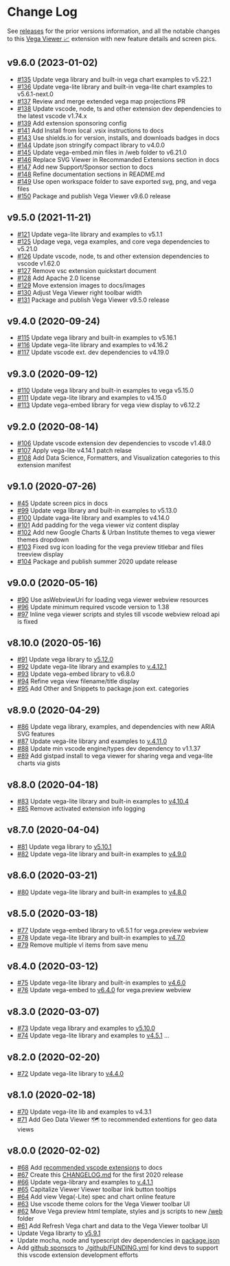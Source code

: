 # Change Log

See [releases](https://github.com/RandomFractals/vscode-vega-viewer/releases)
for the prior versions information, and all the notable changes to this [Vega Viewer 📈](https://marketplace.visualstudio.com/items?itemName=RandomFractalsInc.vscode-vega-viewer) extension with new feature details and screen pics.

## v9.6.0 (2023-01-02)
- [#135](https://github.com/RandomFractals/vscode-vega-viewer/issues/135)
Update vega library and built-in vega chart examples to v5.22.1
- [#136](https://github.com/RandomFractals/vscode-vega-viewer/issues/136)
Update vega-lite library and built-in vega-lite chart examples to v5.6.1-next.0
- [#137](https://github.com/RandomFractals/vscode-vega-viewer/issues/137)
Review and merge extended vega map projections PR
- [#138](https://github.com/RandomFractals/vscode-vega-viewer/issues/138)
Update vscode, node, ts and other extension dev dependencies to the latest vscode v1.74.x
- [#139](https://github.com/RandomFractals/vscode-vega-viewer/issues/139)
Add extension sponsoring config
- [#141](https://github.com/RandomFractals/vscode-vega-viewer/issues/141)
Add Install from local .vsix instructions to docs
- [#143](https://github.com/RandomFractals/vscode-vega-viewer/issues/143)
Use shields.io for version, installs, and downloads badges in docs
- [#144](https://github.com/RandomFractals/vscode-vega-viewer/issues/144)
Update json stringify compact library to v4.0.0
- [#145](https://github.com/RandomFractals/vscode-vega-viewer/issues/145)
Update vega-embed.min files in /web folder to v6.21.0
- [#146](https://github.com/RandomFractals/vscode-vega-viewer/issues/146)
Replace SVG Viewer in Recommanded Extensions section in docs
- [#147](https://github.com/RandomFractals/vscode-vega-viewer/issues/147)
Add new Support/Sponsor section to docs
- [#148](https://github.com/RandomFractals/vscode-vega-viewer/issues/148)
Refine documentation sections in README.md
- [#149](https://github.com/RandomFractals/vscode-vega-viewer/issues/149)
Use open workspace folder to save exported svg, png, and vega files
- [#150](https://github.com/RandomFractals/vscode-vega-viewer/issues/150)
Package and publish Vega Viewer v9.6.0 release

## v9.5.0 (2021-11-21)
- [#121](https://github.com/RandomFractals/vscode-vega-viewer/issues/121)
Update vega-lite library and examples to v5.1.1
- [#125](https://github.com/RandomFractals/vscode-vega-viewer/issues/125)
Updage vega, vega examples, and core vega dependencies to v5.21.0
- [#126](https://github.com/RandomFractals/vscode-vega-viewer/issues/126)
Update vscode, node, ts and other extension dependencies to vscode v1.62.0
- [#127](https://github.com/RandomFractals/vscode-vega-viewer/issues/127)
Remove vsc extension quickstart document
- [#128](https://github.com/RandomFractals/vscode-vega-viewer/issues/128)
Add Apache 2.0 license
- [#129](https://github.com/RandomFractals/vscode-vega-viewer/issues/129)
Move extension images to docs/images
- [#130](https://github.com/RandomFractals/vscode-vega-viewer/issues/130)
Adjust Vega Viewer right toolbar width
- [#131](https://github.com/RandomFractals/vscode-vega-viewer/issues/131)
Package and publish Vega Viewer v9.5.0 release

## v9.4.0 (2020-09-24)

- [#115](https://github.com/RandomFractals/vscode-vega-viewer/issues/115)
Update vega library and built-in examples to v5.16.1
- [#116](https://github.com/RandomFractals/vscode-vega-viewer/issues/116)
Update vega-lite library and examples to v4.16.2
- [#117](https://github.com/RandomFractals/vscode-vega-viewer/issues/117)
Update vscode ext. dev dependencies to v4.19.0

## v9.3.0 (2020-09-12)

- [#110](https://github.com/RandomFractals/vscode-vega-viewer/issues/110)
Update vega library and built-in examples to vega v5.15.0
- [#111](https://github.com/RandomFractals/vscode-vega-viewer/issues/111)
Update vega-lite library and examples to v4.15.0
- [#113](https://github.com/RandomFractals/vscode-vega-viewer/issues/113)
Update vega-embed library for vega view display to v6.12.2

## v9.2.0 (2020-08-14)

- [#106](https://github.com/RandomFractals/vscode-vega-viewer/issues/106)
Update vscode extension dev dependencies to vscode v1.48.0
- [#107](https://github.com/RandomFractals/vscode-vega-viewer/issues/107)
Apply vega-lite v4.14.1 patch relase
- [#108](https://github.com/RandomFractals/vscode-vega-viewer/issues/108)
Add Data Science, Formatters, and Visualization categories to this extension manifest

## v9.1.0 (2020-07-26)

- [#45](https://github.com/RandomFractals/vscode-vega-viewer/issues/45)
Update screen pics in docs
- [#99](https://github.com/RandomFractals/vscode-vega-viewer/issues/99)
Update vega library and built-in examples to v5.13.0
- [#100](https://github.com/RandomFractals/vscode-vega-viewer/issues/100)
Update vaga-lite library and examples to v4.14.0
- [#101](https://github.com/RandomFractals/vscode-vega-viewer/issues/101)
Add padding for the vega viewer viz content display
- [#102](https://github.com/RandomFractals/vscode-vega-viewer/issues/102)
Add new Google Charts & Urban Institute themes to vega viewer themes dropdown
- [#103](https://github.com/RandomFractals/vscode-vega-viewer/issues/103)
Fixed svg icon loading for the vega preview titlebar and files treeview display
- [#104](https://github.com/RandomFractals/vscode-vega-viewer/issues/104)
Package and publish summer 2020 update release

## v9.0.0 (2020-05-16)

- [#90](https://github.com/RandomFractals/vscode-vega-viewer/issues/90)
Use asWebviewUri for loading vega viewer webview resources
- [#96](https://github.com/RandomFractals/vscode-vega-viewer/issues/96)
Update minimum required vscode version to 1.38
- [#97](https://github.com/RandomFractals/vscode-vega-viewer/issues/97)
Inline vega viewer scripts and styles till vscode webview reload api is fixed

## v8.10.0 (2020-05-16)

- [#91](https://github.com/RandomFractals/vscode-vega-viewer/issues/91)
Update vega library to [v5.12.0](https://github.com/vega/vega/releases/tag/v5.12.0)
- [#92](https://github.com/RandomFractals/vscode-vega-viewer/issues/92)
Update vega-lite library and examples to [v.4.12.1](https://github.com/vega/vega-lite/releases)
- [#93](https://github.com/RandomFractals/vscode-vega-viewer/issues/93)
Update vega-embed library to v6.8.0
- [#94](https://github.com/RandomFractals/vscode-vega-viewer/issues/94)
Refine vega view filename/title display
- [#95](https://github.com/RandomFractals/vscode-vega-viewer/issues/95)
Add Other and Snippets to package.json ext. categories

## v8.9.0 (2020-04-29)

- [#86](https://github.com/RandomFractals/vscode-vega-viewer/issues/86)
Update vega library, examples, and dependencies with new ARIA SVG features
- [#87](https://github.com/RandomFractals/vscode-vega-viewer/issues/87)
Update vega-lite library and examples to [v.4.11.0](https://github.com/vega/vega-lite/releases)
- [#88](https://github.com/RandomFractals/vscode-vega-viewer/issues/88)
Update min vscode engine/types dev dependency to v1.1.37
- [#89](https://github.com/RandomFractals/vscode-vega-viewer/issues/89)
Add gistpad install to vega viewer for sharing vega and vega-lite charts via gists

## v8.8.0 (2020-04-18)

- [#83](https://github.com/RandomFractals/vscode-vega-viewer/issues/83)
Update vega-lite library and built-in examples to [v4.10.4](https://github.com/vega/vega-lite/releases/tag/v4.10.4)
- [#85](https://github.com/RandomFractals/vscode-vega-viewer/issues/85)
Remove activated extension info logging

## v8.7.0 (2020-04-04)

- [#81](https://github.com/RandomFractals/vscode-vega-viewer/issues/81)
Update vega library to [v5.10.1](https://github.com/vega/vega/releases/tag/v5.10.1)
- [#82](https://github.com/RandomFractals/vscode-vega-viewer/issues/82)
Update vega-lite library and built-in examples to [v4.9.0](https://github.com/vega/vega-lite/releases/tag/v4.9.0)

## v8.6.0 (2020-03-21)

- [#80](https://github.com/RandomFractals/vscode-vega-viewer/issues/80)
Update vega-lite library and built-in examples to [v4.8.0](https://github.com/vega/vega-lite/releases/tag/v4.8.0)

## v8.5.0 (2020-03-18)

- [#77](https://github.com/RandomFractals/vscode-vega-viewer/issues/77)
Update vega-embed library to v6.5.1 for vega.preview webview
- [#78](https://github.com/RandomFractals/vscode-vega-viewer/issues/78)
Update vega-lite library and built-in examples to [v4.7.0](https://github.com/vega/vega-lite/releases/tag/v4.7.0)
- [#79](https://github.com/RandomFractals/vscode-vega-viewer/issues/79)
Remove multiple vl items from save menu

## v8.4.0 (2020-03-12)

- [#75](https://github.com/RandomFractals/vscode-vega-viewer/issues/75)
Update vega-lite library and built-in examples to [v4.6.0](https://github.com/vega/vega-lite/releases/tag/v4.6.0)
- [#76](https://github.com/RandomFractals/vscode-vega-viewer/issues/76)
Update vega-embed to [v6.4.0](https://github.com/vega/vega-embed/commits/master) for vega.preview webview

## v8.3.0 (2020-03-07)

- [#73](https://github.com/RandomFractals/vscode-vega-viewer/issues/73)
Update vega library and examples to [v5.10.0](https://github.com/vega/vega/releases/tag/v5.10.0)
- [#74](https://github.com/RandomFractals/vscode-vega-viewer/issues/74)
Update vega-lite library and examples to [v4.5.1](https://github.com/vega/vega-lite/releases) ...

## v8.2.0 (2020-02-20)

- [#72](https://github.com/RandomFractals/vscode-vega-viewer/issues/72)
Update vega-lite library to [v4.4.0](https://github.com/vega/vega-lite/releases/tag/v4.4.0)

## v8.1.0 (2020-02-18)

- [#70](https://github.com/RandomFractals/vscode-vega-viewer/issues/70)
Update vega-lite lib and examples to v4.3.1
- [#71](https://github.com/RandomFractals/vscode-vega-viewer/issues/71)
Add Geo Data Viewer 🗺️  to recommended extentions for geo data views

## v8.0.0 (2020-02-02)

- [#68](https://github.com/RandomFractals/vscode-vega-viewer/issues/68)
Add [recommended vscode extensions](https://github.com/RandomFractals/vscode-vega-viewer#recommended-extensions) to docs
- [#67](https://github.com/RandomFractals/vscode-vega-viewer/issues/67)
Create this [CHANGELOG.md](https://github.com/RandomFractals/vscode-vega-viewer/blob/master/CHANGELOG.md) for the first 2020 release
- [#66](https://github.com/RandomFractals/vscode-vega-viewer/issues/66)
Update vega-library and examples to [v.4.1.1](https://github.com/vega/vega-lite/releases)
- [#65](https://github.com/RandomFractals/vscode-vega-viewer/issues/65)
Capitalize Viewer Viewer toolbar link button tooltips
- [#64](https://github.com/RandomFractals/vscode-vega-viewer/issues/64)
Add view Vega(-Lite) spec and chart online feature
- [#63](https://github.com/RandomFractals/vscode-vega-viewer/issues/63)
Use vscode theme colors for the Vega Viewer toolbar UI
- [#62](https://github.com/RandomFractals/vscode-vega-viewer/issues/62)
Move Vega preview html template, styles and js scripts to new [/web](https://github.com/RandomFractals/vscode-vega-viewer/tree/master/web) folder
- [#61](https://github.com/RandomFractals/vscode-vega-viewer/issues/61)
Add Refresh Vega chart and data to the Vega Viewer toolbar UI
- Update Vega librarty to [v5.9.1](https://github.com/vega/vega/releases)
- Update mocha, node and typescript dev dependencies in [package.json](https://github.com/RandomFractals/vscode-vega-viewer/blob/master/package.json#L210)
- Add [github sponsors](https://github.com/sponsors/RandomFractals) to [./github/FUNDING.yml](https://github.com/RandomFractals/vscode-vega-viewer/blob/master/.github/FUNDING.yml) for kind devs to support this vscode extension development efforts
